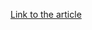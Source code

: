 [Link to the article](https://trustwave.com/en-us/resources/blogs/spiderlabs-blog/blackbyte-ransomware-pt-1-in-depth-analysis/)
